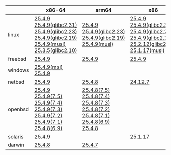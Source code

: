 ||x86-64|arm64|x86|ppc64le|armv7|armel|
| --- | --- | --- | --- | --- | --- | --- |
|linux|[25.4.9](https://github.com/roswell/sbcl_head/releases/download/25.4.9/sbcl-25.4.9-x86-64-linux-binary.tar.bz2)<br />[25.4.9(glibc2.31)](https://github.com/roswell/sbcl_head/releases/download/25.4.9/sbcl-25.4.9-x86-64-linux-glibc2.31-binary.tar.bz2)<br />[25.4.9(glibc2.23)](https://github.com/roswell/sbcl_head/releases/download/25.4.9/sbcl-25.4.9-x86-64-linux-glibc2.23-binary.tar.bz2)<br />[25.4.9(glibc2.19)](https://github.com/roswell/sbcl_head/releases/download/25.4.9/sbcl-25.4.9-x86-64-linux-glibc2.19-binary.tar.bz2)<br />[25.4.9(musl)](https://github.com/roswell/sbcl_head/releases/download/25.4.9/sbcl-25.4.9-x86-64-linux-musl-binary.tar.bz2)<br />[25.3.5(glibc2.10)](https://github.com/roswell/sbcl_head/releases/download/25.3.5/sbcl-25.3.5-x86-64-linux-glibc2.10-binary.tar.bz2)<br />|[25.4.9](https://github.com/roswell/sbcl_head/releases/download/25.4.9/sbcl-25.4.9-arm64-linux-binary.tar.bz2)<br />[25.4.9(glibc2.23)](https://github.com/roswell/sbcl_head/releases/download/25.4.9/sbcl-25.4.9-arm64-linux-glibc2.23-binary.tar.bz2)<br />[25.4.9(glibc2.19)](https://github.com/roswell/sbcl_head/releases/download/25.4.9/sbcl-25.4.9-arm64-linux-glibc2.19-binary.tar.bz2)<br />[25.4.9(musl)](https://github.com/roswell/sbcl_head/releases/download/25.4.9/sbcl-25.4.9-arm64-linux-musl-binary.tar.bz2)<br />|[25.4.9](https://github.com/roswell/sbcl_head/releases/download/25.4.9/sbcl-25.4.9-x86-linux-binary.tar.bz2)<br />[25.4.9(glibc2.31)](https://github.com/roswell/sbcl_head/releases/download/25.4.9/sbcl-25.4.9-x86-linux-glibc2.31-binary.tar.bz2)<br />[25.4.9(glibc2.23)](https://github.com/roswell/sbcl_head/releases/download/25.4.9/sbcl-25.4.9-x86-linux-glibc2.23-binary.tar.bz2)<br />[25.4.9(glibc2.19)](https://github.com/roswell/sbcl_head/releases/download/25.4.9/sbcl-25.4.9-x86-linux-glibc2.19-binary.tar.bz2)<br />[25.2.12(glibc2.10)](https://github.com/roswell/sbcl_head/releases/download/25.2.12/sbcl-25.2.12-x86-linux-glibc2.10-binary.tar.bz2)<br />[25.1.17(musl)](https://github.com/roswell/sbcl_head/releases/download/25.1.17/sbcl-25.1.17-x86-linux-musl-binary.tar.bz2)<br />|[25.4.9](https://github.com/roswell/sbcl_head/releases/download/25.4.9/sbcl-25.4.9-ppc64le-linux-binary.tar.bz2)<br />[25.4.9(glibc2.23)](https://github.com/roswell/sbcl_head/releases/download/25.4.9/sbcl-25.4.9-ppc64le-linux-glibc2.23-binary.tar.bz2)<br />[25.4.9(glibc2.19)](https://github.com/roswell/sbcl_head/releases/download/25.4.9/sbcl-25.4.9-ppc64le-linux-glibc2.19-binary.tar.bz2)<br />|[25.4.8](https://github.com/roswell/sbcl_head/releases/download/25.4.8/sbcl-25.4.8-armv7-linux-binary.tar.bz2)<br />|[25.1.17](https://github.com/roswell/sbcl_head/releases/download/25.1.17/sbcl-25.1.17-armel-linux-binary.tar.bz2)<br />|
|freebsd|[25.4.9](https://github.com/roswell/sbcl_head/releases/download/25.4.9/sbcl-25.4.9-x86-64-freebsd-binary.tar.bz2)<br />|[25.4.9](https://github.com/roswell/sbcl_head/releases/download/25.4.9/sbcl-25.4.9-arm64-freebsd-binary.tar.bz2)<br />|[25.4.9](https://github.com/roswell/sbcl_head/releases/download/25.4.9/sbcl-25.4.9-x86-freebsd-binary.tar.bz2)<br />||||
|windows|[25.4.9(msi)](https://github.com/roswell/sbcl_head/releases/download/25.4.9/sbcl-25.4.9-x86-64-windows-binary.msi)<br />[25.4.9](https://github.com/roswell/sbcl_head/releases/download/25.4.9/sbcl-25.4.9-x86-64-windows-binary.tar.bz2)<br />||||||
|netbsd|[25.4.9](https://github.com/roswell/sbcl_head/releases/download/25.4.9/sbcl-25.4.9-x86-64-netbsd-binary.tar.bz2)<br />|[25.4.8](https://github.com/roswell/sbcl_head/releases/download/25.4.8/sbcl-25.4.8-arm64-netbsd-binary.tar.bz2)<br />|[24.12.7](https://github.com/roswell/sbcl_head/releases/download/24.12.7/sbcl-24.12.7-x86-netbsd-binary.tar.bz2)<br />||||
|openbsd|[25.4.9](https://github.com/roswell/sbcl_head/releases/download/25.4.9/sbcl-25.4.9-x86-64-openbsd-binary.tar.bz2)<br />[25.4.9(7.5)](https://github.com/roswell/sbcl_head/releases/download/25.4.9/sbcl-25.4.9-x86-64-openbsd-7.5-binary.tar.bz2)<br />[25.4.9(7.4)](https://github.com/roswell/sbcl_head/releases/download/25.4.9/sbcl-25.4.9-x86-64-openbsd-7.4-binary.tar.bz2)<br />[25.4.9(7.3)](https://github.com/roswell/sbcl_head/releases/download/25.4.9/sbcl-25.4.9-x86-64-openbsd-7.3-binary.tar.bz2)<br />[25.4.9(7.2)](https://github.com/roswell/sbcl_head/releases/download/25.4.9/sbcl-25.4.9-x86-64-openbsd-7.2-binary.tar.bz2)<br />[25.4.9(7.1)](https://github.com/roswell/sbcl_head/releases/download/25.4.9/sbcl-25.4.9-x86-64-openbsd-7.1-binary.tar.bz2)<br />[25.4.8(6.9)](https://github.com/roswell/sbcl_head/releases/download/25.4.8/sbcl-25.4.8-x86-64-openbsd-6.9-binary.tar.bz2)<br />|[25.4.8(7.5)](https://github.com/roswell/sbcl_head/releases/download/25.4.8/sbcl-25.4.8-arm64-openbsd-7.5-binary.tar.bz2)<br />[25.4.8(7.4)](https://github.com/roswell/sbcl_head/releases/download/25.4.8/sbcl-25.4.8-arm64-openbsd-7.4-binary.tar.bz2)<br />[25.4.8(7.3)](https://github.com/roswell/sbcl_head/releases/download/25.4.8/sbcl-25.4.8-arm64-openbsd-7.3-binary.tar.bz2)<br />[25.4.8(7.2)](https://github.com/roswell/sbcl_head/releases/download/25.4.8/sbcl-25.4.8-arm64-openbsd-7.2-binary.tar.bz2)<br />[25.4.8(7.1)](https://github.com/roswell/sbcl_head/releases/download/25.4.8/sbcl-25.4.8-arm64-openbsd-7.1-binary.tar.bz2)<br />[25.4.8(6.9)](https://github.com/roswell/sbcl_head/releases/download/25.4.8/sbcl-25.4.8-arm64-openbsd-6.9-binary.tar.bz2)<br />[25.4.8](https://github.com/roswell/sbcl_head/releases/download/25.4.8/sbcl-25.4.8-arm64-openbsd-binary.tar.bz2)<br />|||||
|solaris|[25.4.9](https://github.com/roswell/sbcl_head/releases/download/25.4.9/sbcl-25.4.9-x86-64-solaris-binary.tar.bz2)<br />||[25.1.17](https://github.com/roswell/sbcl_head/releases/download/25.1.17/sbcl-25.1.17-x86-solaris-binary.tar.bz2)<br />||||
|darwin|[25.4.8](https://github.com/roswell/sbcl_head/releases/download/25.4.8/sbcl-25.4.8-x86-64-darwin-binary.tar.bz2)<br />|[25.4.7](https://github.com/roswell/sbcl_head/releases/download/25.4.7/sbcl-25.4.7-arm64-darwin-binary.tar.bz2)<br />|||||
